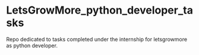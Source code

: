 # LetsGrowMore_python_developer_tasks
Repo dedicated to tasks completed under the internship for letsgrowmore as python developer.
